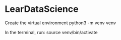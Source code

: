 # LearDataScience

 Create the virtual environment
python3 -m venv venv

In the terminal, run:
source venv/bin/activate